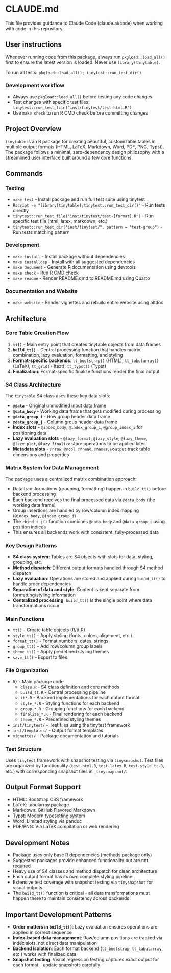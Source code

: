 # CLAUDE.md

This file provides guidance to Claude Code (claude.ai/code) when working with code in this repository.

## User instructions

Whenever running code from this package, always run `pkgload::load_all()` first to ensure the latest version is loaded. Never use `library(tinytable)`.

To run all tests: `pkgload::load_all(); tinytest::run_test_dir()`

### Development workflow
- Always use `pkgload::load_all()` before testing any code changes
- Test changes with specific test files: `tinytest::run_test_file("inst/tinytest/test-html.R")`
- Use `make check` to run R CMD check before committing changes

## Project Overview

`tinytable` is an R package for creating beautiful, customizable tables in multiple output formats (HTML, LaTeX, Markdown, Word, PDF, PNG, Typst). The package follows a minimal, zero-dependency design philosophy with a streamlined user interface built around a few core functions.

## Commands

### Testing
- `make test` - Install package and run full test suite using tinytest
- `Rscript -e "library(tinytable);tinytest::run_test_dir()"` - Run tests directly
- `tinytest::run_test_file("inst/tinytest/test-[format].R")` - Run specific test file (html, latex, markdown, etc.)
- `tinytest::run_test_dir("inst/tinytest/", pattern = "test-group")` - Run tests matching pattern

### Development
- `make install` - Install package without dependencies
- `make installdep` - Install with all suggested dependencies
- `make document` - Generate R documentation using devtools
- `make check` - Run R CMD check
- `make readme` - Render README.qmd to README.md using Quarto

### Documentation and Website
- `make website` - Render vignettes and rebuild entire website using altdoc

## Architecture

### Core Table Creation Flow
1. **`tt()`** - Main entry point that creates tinytable objects from data frames
2. **`build_tt()`** - Central processing function that handles matrix combination, lazy evaluation, formatting, and styling
3. **Format-specific backends**: `tt_bootstrap()` (HTML), `tt_tabularray()` (LaTeX), `tt_grid()` (text), `tt_typst()` (Typst)
4. **Finalization**: Format-specific finalize functions render the final output

### S4 Class Architecture
The `tinytable` S4 class uses these key data slots:
- **`@data`** - Original unmodified input data frame
- **`@data_body`** - Working data frame that gets modified during processing
- **`@data_group_i`** - Row group header data frame
- **`@data_group_j`** - Column group header data frame
- **Index slots** - `@index_body`, `@index_group_i`, `@group_index_i` for positioning data
- **Lazy evaluation slots** - `@lazy_format`, `@lazy_style`, `@lazy_theme`, `@lazy_plot`, `@lazy_finalize` store operations to be applied later
- **Metadata slots** - `@nrow`, `@ncol`, `@nhead`, `@names`, `@output` track table dimensions and properties

### Matrix System for Data Management
The package uses a centralized matrix combination approach:
- Data transformations (grouping, formatting) happen in `build_tt()` before backend processing
- Each backend receives the final processed data via `@data_body` (the working data frame)
- Group insertions are handled by row/column index mapping (`@index_body`, `@index_group_i`)
- The `rbind_i_j()` function combines `@data_body` and `@data_group_i` using position indices
- This ensures all backends work with consistent, fully-processed data

### Key Design Patterns
- **S4 class system**: Tables are S4 objects with slots for data, styling, grouping, etc.
- **Method dispatch**: Different output formats handled through S4 method dispatch
- **Lazy evaluation**: Operations are stored and applied during `build_tt()` to handle order dependencies
- **Separation of data and style**: Content is kept separate from formatting/styling information
- **Centralized processing**: `build_tt()` is the single point where data transformations occur

### Main Functions
- `tt()` - Create table objects (R/tt.R)
- `style_tt()` - Apply styling (fonts, colors, alignment, etc.)
- `format_tt()` - Format numbers, dates, strings
- `group_tt()` - Add row/column group labels
- `theme_tt()` - Apply predefined styling themes
- `save_tt()` - Export to files

### File Organization
- `R/` - Main package code
  - `class.R` - S4 class definition and core methods
  - `build_tt.R` - Central processing pipeline
  - `tt*.R` - Backend implementations for each output format
  - `style_*.R` - Styling functions for each backend
  - `group_*.R` - Grouping functions for each backend
  - `finalize_*.R` - Final rendering for each backend
  - `theme_*.R` - Predefined styling themes
- `inst/tinytest/` - Test files using the tinytest framework
- `inst/templates/` - Output format templates
- `vignettes/` - Package documentation and tutorials

### Test Structure
Uses `tinytest` framework with snapshot testing via `tinysnapshot`. Test files are organized by functionality (`test-html.R`, `test-latex.R`, `test-style_tt.R`, etc.) with corresponding snapshot files in `_tinysnapshot/`.

## Output Format Support
- HTML: Bootstrap CSS framework
- LaTeX: tabularray package 
- Markdown: GitHub Flavored Markdown
- Typst: Modern typesetting system
- Word: Limited styling via pandoc
- PDF/PNG: Via LaTeX compilation or web rendering

## Development Notes
- Package uses only base R dependencies (methods package only)
- Suggested packages provide enhanced functionality but are not required
- Heavy use of S4 classes and method dispatch for clean architecture
- Each output format has its own complete styling pipeline
- Extensive test coverage with snapshot testing via `tinysnapshot` for visual outputs
- The `build_tt()` function is critical - all data transformations must happen there to maintain consistency across backends

## Important Development Patterns
- **Order matters in `build_tt()`**: Lazy evaluation ensures operations are applied in correct sequence
- **Index-based data management**: Row/column positions are tracked via index slots, not direct data manipulation
- **Backend isolation**: Each format backend (`tt_bootstrap`, `tt_tabularray`, etc.) works with finalized data
- **Snapshot testing**: Visual regression testing captures exact output for each format - update snapshots carefully
